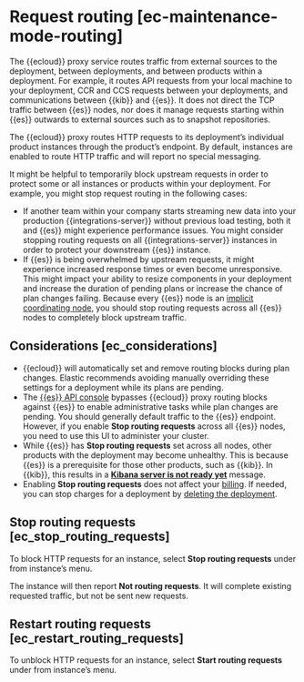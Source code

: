 # Request routing [ec-maintenance-mode-routing]

The {{ecloud}} proxy service routes traffic from external sources to the deployment, between deployments, and between products within a deployment. For example, it routes API requests from your local machine to your deployment, CCR and CCS requests between your deployments, and communications between {{kib}} and {{es}}. It does not direct the TCP traffic between {{es}} nodes, nor does it manage requests starting within {{es}} outwards to external sources such as to snapshot repositories.

The {{ecloud}} proxy routes HTTP requests to its deployment’s individual product instances through the product’s endpoint. By default, instances are enabled to route HTTP traffic and will report no special messaging.

It might be helpful to temporarily block upstream requests in order to protect some or all instances or products within your deployment. For example, you might stop request routing in the following cases:

* If another team within your company starts streaming new data into your production {{integrations-server}} without previous load testing, both it and {{es}} might experience performance issues. You might consider stopping routing requests on all {{integrations-server}} instances in order to protect your downstream {{es}} instance.
* If {{es}} is being overwhelmed by upstream requests, it might experience increased response times or even become unresponsive. This might impact your ability to resize components in your deployment and increase the duration of pending plans or increase the chance of plan changes failing. Because every {{es}} node is an [implicit coordinating node](elasticsearch://docs/reference/elasticsearch/configuration-reference/node-settings.md), you should stop routing requests across all {{es}} nodes to completely block upstream traffic.


## Considerations [ec_considerations]

* {{ecloud}} will automatically set and remove routing blocks during  plan changes. Elastic recommends avoiding manually overriding these settings for a deployment while its plans are pending.
* The [{{es}} API console](cloud://docs/reference/cloud/cloud-hosted/ec-api-console.md) bypasses {{ecloud}} proxy routing blocks against {{es}} to enable administrative tasks while plan changes are pending. You should generally default traffic to the {{es}} endpoint. However, if you enable **Stop routing requests** across all {{es}} nodes, you need to use this UI to administer your cluster.
* While {{es}} has **Stop routing requests** set across all nodes, other products with the deployment may become unhealthy. This is because {{es}} is a prerequisite for those other products, such as {{kib}}. In {{kib}}, this results in a [**Kibana server is not ready yet**](/troubleshoot/kibana/error-server-not-ready.md) message.
* Enabling **Stop routing requests** does not affect your [billing](../../../deploy-manage/cloud-organization/billing.md). If needed, you can stop charges for a deployment by [deleting the deployment](../../../deploy-manage/uninstall/delete-a-cloud-deployment.md).


## Stop routing requests [ec_stop_routing_requests]

To block HTTP requests for an instance, select **Stop routing requests** under from instance’s menu.

The instance will then report **Not routing requests**. It will complete existing requested traffic, but not be sent new requests.


## Restart routing requests [ec_restart_routing_requests]

To unblock HTTP requests for an instance, select **Start routing requests** under from instance’s menu.
